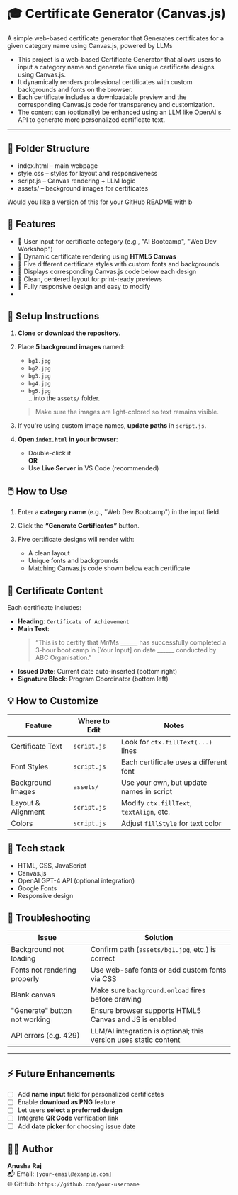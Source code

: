 # 🎓 Certificate Generator (Canvas.js)

A simple web-based certificate generator that Generates certificates for a given category name using Canvas.js, powered by LLMs
- This project is a web-based Certificate Generator that allows users to input a category name and generate five unique certificate designs using Canvas.js.
- It dynamically renders professional certificates with custom backgrounds and fonts on the browser.
- Each certificate includes a downloadable preview and the corresponding Canvas.js code for transparency and customization.
- The content can (optionally) be enhanced using an LLM like OpenAI's API to generate more personalized certificate text.
 ---
 ## 📁 Folder Structure
- index.html – main webpage
- style.css – styles for layout and responsiveness
- script.js – Canvas rendering + LLM logic
- assets/ – background images for certificates

Would you like a version of this for your GitHub README with b
 ## 🚀 Features

- 🔹 User input for certificate category (e.g., "AI Bootcamp", "Web Dev Workshop")
- 🔹 Dynamic certificate rendering using **HTML5 Canvas**
- 🔹 Five different certificate styles with custom fonts and backgrounds
- 🔹 Displays corresponding Canvas.js code below each design
- 🔹 Clean, centered layout for print-ready previews
- 🔹 Fully responsive design and easy to modify
- 
## 📁 Setup Instructions

1. **Clone or download the repository**.

2. Place **5 background images** named:
   - `bg1.jpg`
   - `bg2.jpg`
   - `bg3.jpg`
   - `bg4.jpg`
   - `bg5.jpg`  
   ...into the `assets/` folder.

   > Make sure the images are light-colored so text remains visible.

3. If you're using custom image names, **update paths** in `script.js`.

4. **Open `index.html` in your browser**:
   - Double-click it  
   **OR**
   - Use **Live Server** in VS Code (recommended)

## 🖱️ How to Use

1. Enter a **category name** (e.g., "Web Dev Bootcamp") in the input field.

2. Click the **“Generate Certificates”** button.

3. Five certificate designs will render with:
   - A clean layout
   - Unique fonts and backgrounds
   - Matching Canvas.js code shown below each certificate

## 📜 Certificate Content

Each certificate includes:

- **Heading**: `Certificate of Achievement`
- **Main Text**:
  > “This is to certify that Mr/Ms ______ has successfully completed a 3-hour boot camp in [Your Input] on date ______ conducted by ABC Organisation.”
- **Issued Date**: Current date auto-inserted (bottom right)
- **Signature Block**: Program Coordinator (bottom left)

## 💡 How to Customize

| Feature              | Where to Edit   | Notes                                           |
|----------------------|-----------------|-------------------------------------------------|
| Certificate Text     | `script.js`     | Look for `ctx.fillText(...)` lines             |
| Font Styles          | `script.js`     | Each certificate uses a different font         |
| Background Images    | `assets/`       | Use your own, but update names in script       |
| Layout & Alignment   | `script.js`     | Modify `ctx.fillText`, `textAlign`, etc.       |
| Colors               | `script.js`     | Adjust `fillStyle` for text color              |

## 🧰 Tech stack
 
- HTML, CSS, JavaScript
- Canvas.js
- OpenAI GPT-4 API (optional integration)
- Google Fonts
- Responsive design

## 🔧 Troubleshooting

| Issue                          | Solution                                              |
|--------------------------------|-------------------------------------------------------|
| Background not loading         | Confirm path (`assets/bg1.jpg`, etc.) is correct     |
| Fonts not rendering properly   | Use web-safe fonts or add custom fonts via CSS       |
| Blank canvas                   | Make sure `background.onload` fires before drawing   |
| "Generate" button not working  | Ensure browser supports HTML5 Canvas and JS is enabled |
| API errors (e.g. 429)          | LLM/AI integration is optional; this version uses static content |

---
## ⚡ Future Enhancements

- [ ] Add **name input** field for personalized certificates
- [ ] Enable **download as PNG** feature
- [ ] Let users **select a preferred design**
- [ ] Integrate **QR Code** verification link
- [ ] Add **date picker** for choosing issue date

## 👩‍💻 Author

**Anusha Raj**  
📬 Email: `[your-email@example.com]`  
🌐 GitHub: `https://github.com/your-username`
